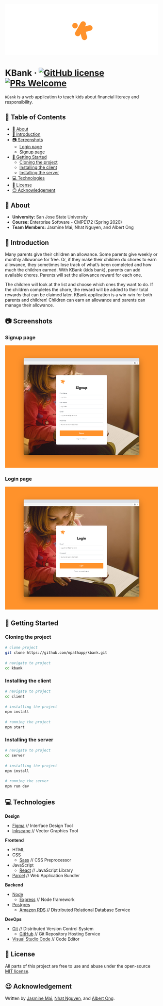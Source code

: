 [![KBank](./design/kbank_github_banner.png)](https://kbank.now.sh/)

# KBank &middot; [![GitHub license](https://img.shields.io/badge/license-MIT-blue.svg)](./LICENSE) [![PRs Welcome](https://img.shields.io/badge/PRs-welcome-brightgreen.svg)](https://github.com/npathapp/kbank/pulls)

`KBank` is a web application to teach kids about financial literacy and responsibility.


## 📖 Table of Contents

* [📢 About](#📢-about)
* [🎯 Introduction](#🎯-introduction)
* [📷 Screenshots](#📷-screenshots)
  * [Login page](#login-page)
  * [Signup page](#signup-page)
* [🚀 Getting Started](#🚀-getting-started)
  * [Cloning the project](#cloning-the-project)
  * [Installing the client](#installing-the-client)
  * [Installing the server](#installing-the-server)
* [💻 Technologies](#💻-technologies)
* [📄 License](#📄-license)
* [😉 Acknowledgement](#😉-acknowledgement)


## 📢 About

* **University:** San Jose State University
* **Course:** Enterprise Software - CMPE172 (Spring 2020)
* **Team Members:** Jasmine Mai, Nhat Nguyen, and Albert Ong


## 🎯 Introduction

Many parents give their children an allowance. Some parents give weekly or monthly allowance for free. Or, if they make their children do chores to earn allowance, they sometimes lose track of what’s been completed and how much the children earned. With KBank (kids bank), parents can add available chores. Parents will set the allowance reward for each one.

The children will look at the list and choose which ones they want to do. If the children completes the chore, the reward will be added to their total rewards that can be claimed later. KBank application is a win-win for both parents and children! Children can earn an allowance and parents can manage their allowance.


## 📷 Screenshots

### Signup page
[![KBank Signup Page](./design/screenshot_signup.png)](https://kbank.now.sh/)

### Login page
[![KBank Login Page](./design/screenshot_login.png)](https://kbank.now.sh/)


## 🚀 Getting Started

### Cloning the project

```bash
# clone project
git clone https://github.com/npathapp/kbank.git

# navigate to project
cd kbank
```

### Installing the client

```bash
# navigate to project
cd client

# installing the project
npm install

# running the project
npm start
```

### Installing the server

```bash
# navigate to project
cd server

# installing the project
npm install

# running the server
npm run dev
```


## 💻 Technologies

**Design**
* [Figma](https://www.figma.com/) // Interface Design Tool
* [Inkscape](https://inkscape.org/) // Vector Graphics Tool

**Frontend**
* HTML
* CSS
  * [Sass](https://sass-lang.com/) // CSS Preprocessor
* JavaScript
  * [React](https://reactjs.org/) // JavaScript Library
* [Parcel](https://parceljs.org/) // Web Application Bundler

**Backend**
* [Node](https://nodejs.org/en/)
  * [Express](https://expressjs.com/) // Node framework
* [Postgres](https://www.postgresql.org/)
  * [Amazon RDS](https://aws.amazon.com/rds/) // Distributed Relational Database Service

**DevOps**
* [Git](https://git-scm.com/) // Distributed Version Control System
  * [GitHub](https://github.com/) // Git Repository Hosting Service
* [Visual Studio Code](https://code.visualstudio.com/) // Code Editor


## 📄 License

All parts of this project are free to use and abuse under the open-source [MIT license](./LICENSE).


## 😉 Acknowledgement

Written by [Jasmine Mai](https://github.com/jasminemai97), [Nhat Nguyen](https://github.com/nguyen-nhat), and [Albert Ong](https://github.com/Albert-C-Ong).
